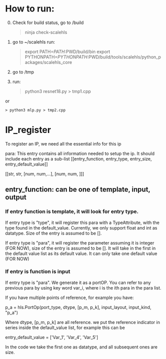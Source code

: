 # How to run:

0. Check for build status, go to /build

    > ninja check-scalehls

1. go to ~/scalehls run:

    > export PATH=$PATH:$PWD/build/bin
    > export PYTHONPATH=$PYTHONPATH:$PWD/build/tools/scalehls/python_packages/scalehls_core

2. go to /tmp
3. run:

    > python3 resnet18.py > tmp1.cpp

or

    > python3 mlp.py > tmp2.cpp



# IP_register

To register an IP, we need all the essential info for this ip

para: This entry contains all information needed to setup the ip. It should include each entry as a sub-list
[[entry_function, entry_type, entry_size, entry_default_value]]

[[str, str, [num, num,...], [num, num,  ]]]
## entry_function: can be one of template, input, output
    
### If entry function is template, it will look for entry type. 

If entry type is "type", it will register this para with a TypeAttribute, with the type found in the default_value. Currently, we only support float and int as datatype. Size of the entry is assumed to be [].

If entry type is "para", it will register the parameter assuming it is integer (FOR NOW), size of the entry is assumed to be []. It will take in the first in the default value list as its default value. It can only take one default value (FOR NOW)

### If entry is function is input

If entry type is "para". We generate it as a portOP. You can refer to any previous para by using key word var_i, where i is the ith para in the para list.

If you have multiple points of reference, for example you have: 

p_a = hls.PortOp(port_type, dtype, [p_m, p_k], input_layout, input_kind, "p_a") 

Where dtype, [p_m, p_k] are all reference. we put the reference indicator in series inside the default_value list, for example this can be 

entry_default_value = ['Var_1', 'Var_4', 'Var_5']

In the code we take the first one as datatype, and all subsequent ones are size.
